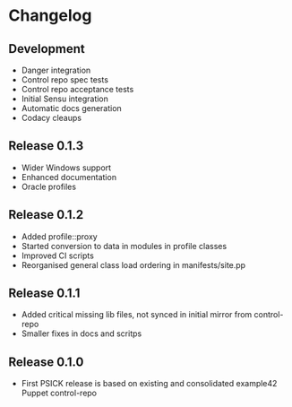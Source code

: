 # Changelog

## Development
* Danger integration
* Control repo spec tests
* Control repo acceptance tests
* Initial Sensu integration
* Automatic docs generation
* Codacy cleaups

## Release 0.1.3
* Wider Windows support
* Enhanced documentation
* Oracle profiles

## Release 0.1.2
* Added profile::proxy
* Started conversion to data in modules in profile classes
* Improved CI scripts
* Reorganised general class load ordering in manifests/site.pp

## Release 0.1.1
* Added critical missing lib files, not synced in initial mirror from control-repo
* Smaller fixes in docs and scritps

## Release 0.1.0
* First PSICK release is based on existing and consolidated example42 Puppet control-repo

